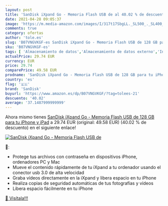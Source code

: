 ```yaml
---
layout: post
title: 'SanDisk iXpand Go - Memoria Flash USB de al 40.02 % de descuento'
date: 2021-04-28 09:05:37
image: 'https://m.media-amazon.com/images/I/317t17SbgLL._SL500_._SL400_.jpg'
comments: true
category: ofertas
author: 'tole.es'
slug: 'B07VNGVKGF-es SanDisk iXpand Go - Memoria Flash USB de 128 GB para tu...'
sku: 'B07VNGVKGF-es'
tags: [ 'Almacenamiento de datos','Almacenamiento de datos externo','Informática','Memorias USB','ipad','iphone','sandisk', ]
actualPrice: 29.74 EUR
currency: EUR
price: 29.74
comparePrice: 49.58 EUR
prodname: 'SanDisk iXpand Go - Memoria Flash USB de 128 GB para tu iPhone y iPad'
country: 'es'
flag: '🇪🇸'
brand: 'SanDisk'
buyurl: 'https://www.amazon.es/dp/B07VNGVKGF/?tag=tolees-21'
descuento: '40.02'
average: '37.1487999999999'
---
```


Ahora mismo tienes [SanDisk iXpand Go - Memoria Flash USB de 128 GB para tu iPhone y iPad](https://www.amazon.es/dp/B07VNGVKGF/?tag=tolees-21) a 29.74 EUR (original: 49.58 EUR) (40.02 %  de descuento) en el siguiente enlace!

[![SanDisk iXpand Go - Memoria Flash USB de](https://m.media-amazon.com/images/I/317t17SbgLL._SL500_._SL400_.jpg)](https://www.amazon.es/dp/B07VNGVKGF/?tag=tolees-21)

🔎:

- Protege tus archivos con contraseña en dispositivos iPhone, ordenadores PC y Mac
- Mueve el contenido rápidamente de tu iXpand a tu ordenador usando el conector usb 3.0 de alta velocidad
- Graba vídeos directamente en la iXpand y libera espacio en tu iPhone
- Realiza copias de seguridad automáticas de tus fotografías y vídeos
- Libera espacio fácilmente en tu iPhone

[🛒 Visítala!!!](https://www.amazon.es/dp/B07VNGVKGF/?tag=tolees-21)
